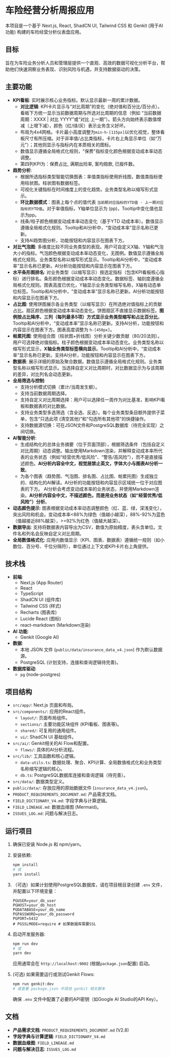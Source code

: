 
# 车险经营分析周报应用

本项目是一个基于 Next.js, React, ShadCN UI, Tailwind CSS 和 Genkit (用于AI功能) 构建的车险经营分析仪表盘应用。

## 目标

旨在为车险业务分析人员和管理层提供一个直观、高效的数据可视化分析平台，帮助他们快速洞察业务表现、识别风险与机遇，并支持数据驱动的决策。

## 主要功能

- **KPI看板**: 实时展示核心业务指标。默认显示最新一周的累计数据。
    - **对比逻辑**: KPI卡片显示与“对比周期”的变化（绝对值和百分比/百分点）。看板下方统一显示当前数据周期与所选对比周期的信息（例如 “当前数据周期：XXXX | 对比 YYYY”或“对比 上一期”）。箭头方向始终表示数值增减（上增下减），颜色（红/绿/灰）表示业务含义好坏。
    - 布局为4x4网格。卡片最小高度调整为`min-h-[115px]`以优化视觉，整体看板尺寸有所压缩。对于非率值/占比类指标，卡片右上角显示单位（如“万元”）；其他则显示与指标内在本质相关的图标。
    - 数值显示遵循全局格式化规则，"保费"指标变化颜色根据变动成本率动态调整。
    - 第四列KPI为：保费占比, 满期出险率, 案均赔款, 已报件数。
- **趋势分析**:
    - 根据所选指标类型智能切换图表：率值类指标使用折线图，数值类指标使用柱状图。柱状图有数据标签。
    - 可视化关键指标在时间维度上的变化趋势。业务类型名称以缩写形式显示。
    - **环比数据模式**：图表上每个点的值代表 `当前期对应指标的YTD值 - 上一期对应指标的YTD值`。对于率值指标，Y轴单位显示为 (pp)，Tooltip中变化值也显示为pp。
    - 线条/柱子颜色根据变动成本率动态变化（基于YTD 动成本率）。数值显示遵循全局格式化规则。Tooltip和AI分析中，“变动成本率”显示名称已更新。
    - 支持AI趋势图分析，功能按钮和内容显示在图表下方。
- **对比气泡图**: 多维度比较不同业务类型的表现。用户可自定义X轴、Y轴和气泡大小的指标。气泡颜色根据变动成本率动态变化，无图例。数值显示遵循全局格式化规则。业务类型名称以缩写形式显示。Tooltip和AI分析中，“变动成本率”显示名称已更新。AI分析功能按钮和内容显示在图表下方。
- **水平条形图排名**: 对业务类型（以缩写显示）按选定指标（包含KPI看板核心指标）进行排名。条形颜色根据变动成本率动态变化。数据标签、轴刻度遵循全局格式化规则。图表高度已优化，Y轴显示业务类型缩写名称，X轴有动态单位标签。Tooltip和AI分析中，“变动成本率”显示名称已更新。AI分析功能按钮和内容显示在图表下方。
- **占比图**: 使用饼图展示各业务类型（以缩写显示）在所选绝对值指标上的贡献占比。扇区颜色根据变动成本率动态变化。饼图扇区不直接显示数据标签。**图例按占比降序、三列（每列最多5项）方式显示业务类型缩写和占比百分比**。Tooltip和AI分析中，“变动成本率”显示名称已更新。支持AI分析，功能按钮和内容显示在图表下方。图表高度调整为 `h-[450px]`。
- **帕累托图**: 使用组合图（柱状图+折线图）分析关键少数贡献（80/20法则）。用户可选择绝对值指标。柱子颜色根据变动成本率动态变化。业务类型名称以缩写形式显示，**X轴业务类型标签横向显示**。Tooltip和AI分析中，“变动成本率”显示名称已更新。支持AI分析，功能按钮和内容显示在图表下方。
- **数据表**: 展示详细的原始及聚合数据。数值显示遵循全局格式化规则。业务类型名称以缩写形式显示。当选择自定义对比周期时，对比数据显示为与该周期的差异，对比列名会动态更新。
- **全局筛选与控制**:
    - 支持分析模式切换（累计/当周发生额）。
    * 支持当前数据周期选择。
    * 支持自定义对比周期选择：用户可以选择任一周作为对比基准，影响KPI看板和数据表的对比数据。
    * 支持业务类型多选筛选（含全选、反选）。每个业务类型条目额外提供子菜单，包含“只选此项 (清空其他)”和“勾选所有其他项”的快捷操作。
    * 支持数据源切换：可在JSON文件和PostgreSQL数据库（待完全实现）之间切换。
- **AI智能分析**:
    * 生成结构化的总体业务摘要（位于页面顶部），根据筛选条件（包括自定义对比周期）动态调整。输出使用Markdown渲染，并解释变动成本率所代表的业务状态（例如“经营优秀/低风险”、“警告/高风险”），而不是直接描述颜色。**AI分析内容全中文，视觉层禁止英文，字体大小与图表AI分析一致**。
    * 为各个图表（趋势图、气泡图、排名图、占比图、帕累托图）生成独立的、结构化的AI解读。AI分析的功能按钮和内容显示区域统一位于对应图表的下方。 AI分析会考虑变动成本率的业务状态，并使用Markdown渲染。**AI分析内容全中文，不描述颜色，而是用业务状态（如“经营优秀/低风险”）分析**。
- **动态颜色提示**: 图表根据变动成本率动态调整颜色（红、蓝、绿，深浅变化），突出风险和机会。变动成本率<88%为绿色（值越小越深），88%-92%为蓝色（值越接近88%越深），>=92%为红色（值越大越深）。
- **数据导出**: 支持将数据表内容导出为CSV，数值为原始精度，表头含单位。文件名和列名会反映自定义对比周期。
- **全局数值格式化**: 应用内数值显示（KPI、图表、数据表）遵循统一规则（如小数位、百分号、千位分隔符），单位通过上下文或KPI卡片右上角提供。

## 技术栈

- **前端**:
    - Next.js (App Router)
    - React
    - TypeScript
    - ShadCN UI (组件库)
    - Tailwind CSS (样式)
    - Recharts (图表库)
    - Lucide React (图标)
    - react-markdown (Markdown渲染)
- **AI 功能**:
    - Genkit (Google AI)
- **数据**:
    - 本地 JSON 文件 (`public/data/insurance_data_v4.json`) 作为默认数据源。
    - PostgreSQL (计划支持，连接和查询逻辑待完善)。
- **数据库驱动**:
    - `pg` (node-postgres)

## 项目结构

- `src/app/`: Next.js 页面和布局。
- `src/components/`: 应用的React组件。
    - `layout/`: 页面布局组件。
    - `sections/`: 主要功能区块组件 (KPI看板、图表等)。
    - `shared/`: 可复用的通用组件。
    * `ui/`: ShadCN UI 基础组件。
- `src/ai/`: Genkit相关的AI Flow和配置。
    - `flows/`: 具体的AI分析流程。
- `src/lib/`: 工具函数和核心逻辑。
    - `data-utils.ts`: 数据处理、聚合、KPI计算、全局数值格式化和业务类型名称缩写逻辑的核心。
    - `db.ts`: PostgreSQL数据库连接和查询逻辑（待完善）。
- `src/data/`: 数据类型定义。
- `public/data/`: 存放应用的原始数据文件 (`insurance_data_v4.json`)。
- `PRODUCT_REQUIREMENTS_DOCUMENT.md`: 产品需求文档。
- `FIELD_DICTIONARY_V4.md`: 字段字典与计算逻辑。
- `FIELD_LINEAGE.md`: 数据血缘图 (Mermaid)。
- `ISSUES_LOG.md`: 问题与解决日志。

## 运行项目

1.  确保已安装 Node.js 和 npm/yarn。
2.  安装依赖:
    ```bash
    npm install
    # 或
    yarn install
    ```
3.  （可选）如果计划使用PostgreSQL数据库，请在项目根目录创建 `.env` 文件，并配置以下环境变量：
    ```env
    PGUSER=your_db_user
    PGHOST=your_db_host
    PGDATABASE=your_db_name
    PGPASSWORD=your_db_password
    PGPORT=5432
    # PGSSLMODE=require # 如果数据库需要SSL
    ```
4.  启动开发服务器:
    ```bash
    npm run dev
    # 或
    yarn dev
    ```
    应用通常会在 `http://localhost:9002` (根据`package.json`配置) 启动。

5.  (可选) 如果需要运行或测试Genkit Flows:
    ```bash
    npm run genkit:dev
    # 或查看 package.json 中其他 genkit 相关脚本
    ```
    确保 `.env` 文件中配置了必要的API密钥（如Google AI Studio的API Key）。

## 文档

- **产品需求文档**: `PRODUCT_REQUIREMENTS_DOCUMENT.md` (V2.8)
- **字段字典与计算逻辑**: `FIELD_DICTIONARY_V4.md`
- **数据血缘图**: `FIELD_LINEAGE.md`
- **问题与解决日志**: `ISSUES_LOG.md`
